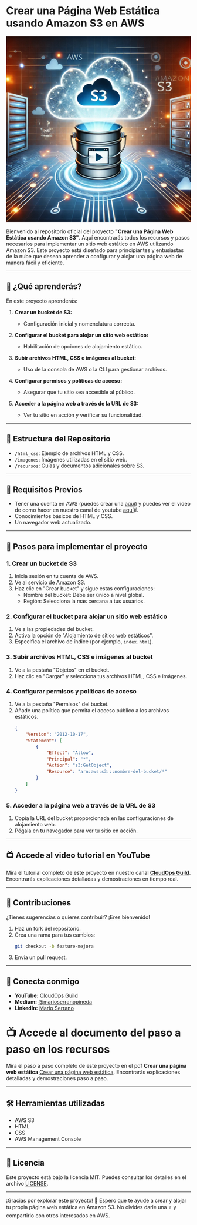 # Crear una Página Web Estática usando Amazon S3 en AWS

![Crear una página web estática](imagenes/paginawebcons3.png)

Bienvenido al repositorio oficial del proyecto **"Crear una Página Web Estática usando Amazon S3"**. Aquí encontrarás todos los recursos y pasos necesarios para implementar un sitio web estático en AWS utilizando Amazon S3. Este proyecto está diseñado para principiantes y entusiastas de la nube que desean aprender a configurar y alojar una página web de manera fácil y eficiente.

---

## 🚀 **¿Qué aprenderás?**
En este proyecto aprenderás:

1. **Crear un bucket de S3:**
   - Configuración inicial y nomenclatura correcta.

2. **Configurar el bucket para alojar un sitio web estático:**
   - Habilitación de opciones de alojamiento estático.

3. **Subir archivos HTML, CSS e imágenes al bucket:**
   - Uso de la consola de AWS o la CLI para gestionar archivos.

4. **Configurar permisos y políticas de acceso:**
   - Asegurar que tu sitio sea accesible al público.

5. **Acceder a la página web a través de la URL de S3:**
   - Ver tu sitio en acción y verificar su funcionalidad.

---

## 📂 **Estructura del Repositorio**
- `/html_css`: Ejemplo de archivos HTML y CSS.
- `/imagenes`: Imágenes utilizadas en el sitio web.
- `/recursos`: Guías y documentos adicionales sobre S3.

---

## 🎯 **Requisitos Previos**
- Tener una cuenta en AWS (puedes crear una [aquí](https://aws.amazon.com/free/)) y puedes ver el video de como hacer en nuestro canal de youtube [aquí](https://youtu.be/zsUu33c8e84?si=SzKWvjR3Dzdu2aHX))í.
- Conocimientos básicos de HTML y CSS.
- Un navegador web actualizado.

---

## 🔢 **Pasos para implementar el proyecto**

### 1. Crear un bucket de S3
1. Inicia sesión en tu cuenta de AWS.
2. Ve al servicio de Amazon S3.
3. Haz clic en "Crear bucket" y sigue estas configuraciones:
   - Nombre del bucket: Debe ser único a nivel global.
   - Región: Selecciona la más cercana a tus usuarios.

### 2. Configurar el bucket para alojar un sitio web estático
1. Ve a las propiedades del bucket.
2. Activa la opción de "Alojamiento de sitios web estáticos".
3. Especifica el archivo de índice (por ejemplo, `index.html`).

### 3. Subir archivos HTML, CSS e imágenes al bucket
1. Ve a la pestaña "Objetos" en el bucket.
2. Haz clic en "Cargar" y selecciona tus archivos HTML, CSS e imágenes.

### 4. Configurar permisos y políticas de acceso
1. Ve a la pestaña "Permisos" del bucket.
2. Añade una política que permita el acceso público a los archivos estáticos.
   ```json
   {
       "Version": "2012-10-17",
       "Statement": [
           {
               "Effect": "Allow",
               "Principal": "*",
               "Action": "s3:GetObject",
               "Resource": "arn:aws:s3:::nombre-del-bucket/*"
           }
       ]
   }
   ```

### 5. Acceder a la página web a través de la URL de S3
1. Copia la URL del bucket proporcionada en las configuraciones de alojamiento web.
2. Pégala en tu navegador para ver tu sitio en acción.

---

## 📺 **Accede al video tutorial en YouTube**
Mira el tutorial completo de este proyecto en nuestro canal **[CloudOps Guild](https://www.youtube.com/@CloudOpsGuildCommunity)**. Encontrarás explicaciones detalladas y demostraciones en tiempo real.

---

## 🌟 **Contribuciones**
¿Tienes sugerencias o quieres contribuir? ¡Eres bienvenido!
1. Haz un fork del repositorio.
2. Crea una rama para tus cambios:
   ```bash
   git checkout -b feature-mejora
   ```
3. Envía un pull request.

---

## 🤝 **Conecta conmigo**
- **YouTube:** [CloudOps Guild](https://www.youtube.com/@CloudOpsGuildCommunity)
- **Medium:** [@marioserranopineda](https://medium.com/@marioserranopineda)
- **LinkedIn:** [Mario Serrano](https://www.linkedin.com/in/mario-rodrigo-serrano-pineda/)

# 📺 **Accede al documento del paso a paso en los recursos**
Mira el paso a paso completo de este proyecto en el pdf **Crear una página web estática** [Crear una página web estática](recursos/Proyecto1-Nivel100_CrearPáginaWebconS3enAWS.pdf). Encontrarás explicaciones detalladas y demostraciones paso a paso.

---

## 🛠️ **Herramientas utilizadas**
- AWS S3
- HTML
- CSS
- AWS Management Console

---

## 📝 **Licencia**
Este proyecto está bajo la licencia MIT. Puedes consultar los detalles en el archivo [LICENSE](LICENSE).

---

¡Gracias por explorar este proyecto! 🚀 Espero que te ayude a crear y alojar tu propia página web estática en Amazon S3. No olvides darle una ⭐ y compartirlo con otros interesados en AWS.
